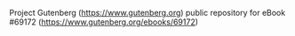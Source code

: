 Project Gutenberg (https://www.gutenberg.org) public repository for
eBook #69172 (https://www.gutenberg.org/ebooks/69172)
